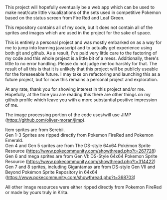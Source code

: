 This project will hopefully eventually be a web app which can be used to make neat/cute little visualizations of the sets used in competitive Pokemon based on the status screen from Fire Red and Leaf Green.

This repository contains all of my code, but it does not contain all of the sprites and images which are used in the project for the sake of space.

This is entirely a personal project and was mostly embarked on as a way for me to jump into learning javascript and to actually get experience using both git and github. As a result, I've paid very little care to the factoring of my code and this whole project is a little bit of a mess. Additionally, there's little to no error handling. Please do not judge me too harshly for that. The result of all this is that it is unlikely that this project will be publicly useable for the foreseeable future. I may take on refactoring and launching this as a future project, but for now this remains a personal project and exploration.

At any rate, thank you for showing interest in this project and/or me. Hopefully, at the time you are reading this there are other things on my github profile which leave you with a more substantial positive impression of me.

The image processing portion of the code uses/will use JIMP (https://github.com/oliver-moran/jimp).


Item sprites are from Serebii.  
Gen 1-3 Sprites are ripped directly from Pokemon FireRed and Pokemon Emerald.  
Gen 4 and Gen 5 sprites are from The DS-style 64x64 Pokémon Sprite Resource (https://www.pokecommunity.com/showthread.php?t=267728)  
Gen 6 and mega sprites are from Gen VI: DS-Style 64x64 Pokemon Sprite Resource (https://www.pokecommunity.com/showthread.php?t=314422)  
Gen 7 and 8 sprites, including Gigantamax are from DS-style Gen VII and Beyond Pokémon Sprite Repository in 64x64 (https://www.pokecommunity.com/showthread.php?t=368703)  

All other image resources were either ripped directly from Pokemon FireRed or made by yours truly in Krita.
